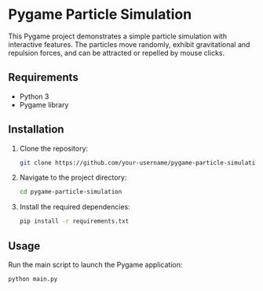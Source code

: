 # Pygame Particle Simulation

This Pygame project demonstrates a simple particle simulation with interactive features. The particles move randomly, exhibit gravitational and repulsion forces, and can be attracted or repelled by mouse clicks.

## Requirements

- Python 3
- Pygame library

## Installation

1. Clone the repository:

    ```bash
    git clone https://github.com/your-username/pygame-particle-simulation.git
    ```

2. Navigate to the project directory:

    ```bash
    cd pygame-particle-simulation
    ```

3. Install the required dependencies:

    ```bash
    pip install -r requirements.txt
    ```

## Usage

Run the main script to launch the Pygame application:

```bash
python main.py
```